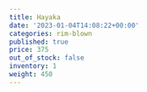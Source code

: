 ```yaml
---
title: Hayaka
date: '2023-01-04T14:08:22+00:00'
categories: rim-blown
published: true
price: 375
out_of_stock: false
inventory: 1
weight: 450
---
```


